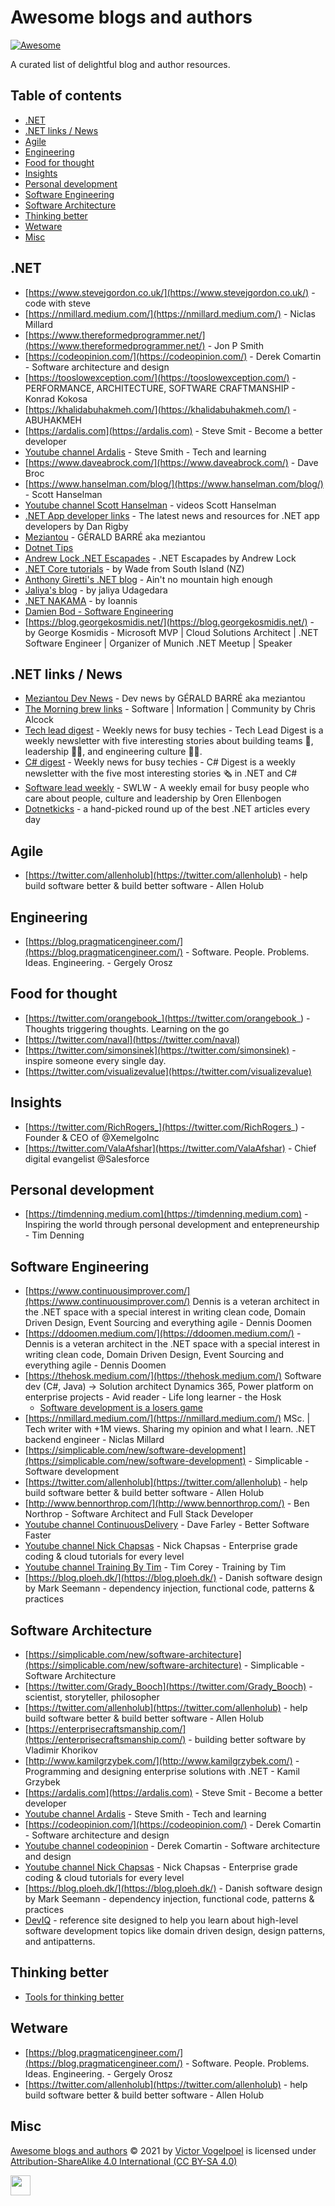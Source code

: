 # Awesome blogs and authors <!-- omit in toc -->

[![Awesome](https://cdn.rawgit.com/sindresorhus/awesome/d7305f38d29fed78fa85652e3a63e154dd8e8829/media/badge.svg)](https://github.com/sindresorhus/awesome)

A curated list of delightful blog and author resources.

## Table of contents <!-- omit in toc -->

- [.NET](#net)
- [.NET links / News](#net-links--news)
- [Agile](#agile)
- [Engineering](#engineering)
- [Food for thought](#food-for-thought)
- [Insights](#insights)
- [Personal development](#personal-development)
- [Software Engineering](#software-engineering)
- [Software Architecture](#software-architecture)
- [Thinking better](#thinking-better)
- [Wetware](#wetware)
- [Misc](#misc)

## .NET

- [https://www.stevejgordon.co.uk/](https://www.stevejgordon.co.uk/) - code with steve
- [https://nmillard.medium.com/](https://nmillard.medium.com/) - Niclas Millard
- [https://www.thereformedprogrammer.net/](https://www.thereformedprogrammer.net/) - Jon P Smith
- [https://codeopinion.com/](https://codeopinion.com/) - Derek Comartin - Software architecture and design
- [https://tooslowexception.com/](https://tooslowexception.com/) - PERFORMANCE, ARCHITECTURE, SOFTWARE CRAFTMANSHIP - Konrad Kokosa
- [https://khalidabuhakmeh.com/](https://khalidabuhakmeh.com/) - ABUHAKMEH
- [https://ardalis.com](https://ardalis.com) - Steve Smit - Become a better developer
- [Youtube channel Ardalis](https://www.youtube.com/c/Ardalis) - Steve Smith - Tech and learning
- [https://www.daveabrock.com/](https://www.daveabrock.com/) - Dave Broc
- [https://www.hanselman.com/blog/](https://www.hanselman.com/blog/) - Scott Hanselman
- [Youtube channel Scott Hanselman](https://www.youtube.com/c/shanselman) - videos Scott Hanselman
- [.NET App developer links](https://links.danrigby.com/) - The latest news and resources for .NET app developers by Dan Rigby
- [Meziantou](https://www.meziantou.net/archives.htm) - GÉRALD BARRÉ aka meziantou
- [Dotnet Tips](https://dotnettips.wordpress.com/)
- [Andrew Lock .NET Escapades](https://andrewlock.net/) - .NET Escapades by Andrew Lock
- [.NET Core tutorials](https://dotnetcoretutorials.com/) - by Wade from South Island (NZ)
- [Anthony Giretti's .NET blog](https://anthonygiretti.com/) - Ain't no mountain high enough
- [Jaliya's blog](https://jaliyaudagedara.blogspot.com) - by jaliya Udagedara 
- [.NET NAKAMA](https://www.dotnetnakama.com/) - by Ioannis
- [Damien Bod - Software Engineering](https://damienbod.com/)
- [https://blog.georgekosmidis.net/](https://blog.georgekosmidis.net/) - by George Kosmidis - Microsoft MVP | Cloud Solutions Architect | .NET Software Engineer | Organizer of Munich .NET Meetup | Speaker
  
## .NET links / News

- [Meziantou Dev News](https://www.meziantou.net/news-links.htm) - Dev news by GÉRALD BARRÉ aka meziantou
- [The Morning brew links](https://blog.cwa.me.uk/) - Software | Information | Community by Chris Alcock
- [Tech lead digest](https://techleaddigest.net/digests) - Weekly news for busy techies - Tech Lead Digest is a weekly newsletter with five interesting stories about building teams 🤼, leadership 👨‍✈️, and engineering culture 🕺🏻. 
- [C# digest](https://csharpdigest.net/digests) - Weekly news for busy techies - C# Digest is a weekly newsletter with the five most interesting stories 🗞 in .NET and C# 
- [Software lead weekly](https://softwareleadweekly.com/) - SWLW - A weekly email for busy people who care about people, culture and leadership by Oren Ellenbogen
- [Dotnetkicks](https://dotnetkicks.com/) - a hand-picked round up of the best .NET articles every day

## Agile

- [https://twitter.com/allenholub](https://twitter.com/allenholub) - help build software better & build better software - Allen Holub

## Engineering

- [https://blog.pragmaticengineer.com/](https://blog.pragmaticengineer.com/) - Software. People. Problems. Ideas. Engineering. - Gergely Orosz

## Food for thought

- [https://twitter.com/orangebook_](https://twitter.com/orangebook_) - Thoughts triggering thoughts. Learning on the go
- [https://twitter.com/naval](https://twitter.com/naval)
- [https://twitter.com/simonsinek](https://twitter.com/simonsinek) - inspire someone every single day.
- [https://twitter.com/visualizevalue](https://twitter.com/visualizevalue)

## Insights

- [https://twitter.com/RichRogers_](https://twitter.com/RichRogers_) - Founder & CEO of @XemelgoInc
- [https://twitter.com/ValaAfshar](https://twitter.com/ValaAfshar) - Chief digital evangelist @Salesforce

## Personal development

- [https://timdenning.medium.com](https://timdenning.medium.com) - Inspiring the world through personal development and entepreneurship - Tim Denning

## Software Engineering

- [https://www.continuousimprover.com/](https://www.continuousimprover.com/) Dennis is a veteran architect in the .NET space with a special interest in writing clean code, Domain Driven Design, Event Sourcing and everything agile - Dennis Doomen
- [https://ddoomen.medium.com/](https://ddoomen.medium.com/) - Dennis is a veteran architect in the .NET space with a special interest in writing clean code, Domain Driven Design, Event Sourcing and everything agile - Dennis Doomen
- [https://thehosk.medium.com/](https://thehosk.medium.com/) Software dev (C#, Java) → Solution architect Dynamics 365, Power platform on enterprise projects - Avid reader - Life long learner - the Hosk
  - [Software development is a losers game](https://thehosk.medium.com/software-development-is-a-losers-game-fc68bb30d7eb)
- [https://nmillard.medium.com/](https://nmillard.medium.com/) MSc. | Tech writer with +1M views. Sharing my opinion and what I learn. .NET backend engineer - Niclas Millard
- [https://simplicable.com/new/software-development](https://simplicable.com/new/software-development)<!-- omit in link analyzer --> - Simplicable - Software development
- [https://twitter.com/allenholub](https://twitter.com/allenholub) - help build software better & build better software - Allen Holub
- [http://www.bennorthrop.com/](http://www.bennorthrop.com/) - Ben Northrop - Software Architect and Full Stack Developer
- [Youtube channel ContinuousDelivery](https://www.youtube.com/c/ContinuousDelivery) - Dave Farley - Better Software Faster
- [Youtube channel Nick Chapsas](https://www.youtube.com/c/Elfocrash) - Nick Chapsas - Enterprise grade coding & cloud tutorials for every level
- [Youtube channel Training By Tim](https://www.youtube.com/user/IAmTimCorey) - Tim Corey - Training by Tim
- [https://blog.ploeh.dk/](https://blog.ploeh.dk/) - Danish software design by Mark Seemann - dependency injection, functional code, patterns & practices

## Software Architecture

- [https://simplicable.com/new/software-architecture](https://simplicable.com/new/software-architecture)<!-- omit in link analyzer --> - Simplicable - Software Architecture
- [https://twitter.com/Grady_Booch](https://twitter.com/Grady_Booch) - scientist, storyteller, philosopher
- [https://twitter.com/allenholub](https://twitter.com/allenholub) - help build software better & build better software - Allen Holub
- [https://enterprisecraftsmanship.com/](https://enterprisecraftsmanship.com/) - building better software by Vladimir Khorikov
- [http://www.kamilgrzybek.com/](http://www.kamilgrzybek.com/) - Programming and designing enterprise solutions with .NET - Kamil Grzybek
- [https://ardalis.com](https://ardalis.com) - Steve Smit - Become a better developer
- [Youtube channel Ardalis](https://www.youtube.com/c/Ardalis) - Steve Smith - Tech and learning
- [https://codeopinion.com/](https://codeopinion.com/) - Derek Comartin - Software architecture and design
- [Youtube channel codeopinion](https://www.youtube.com/channel/UC3RKA4vunFAfrfxiJhPEplw) - Derek Comartin - Software architecture and design
- [Youtube channel Nick Chapsas](https://www.youtube.com/c/Elfocrash) - Nick Chapsas - Enterprise grade coding & cloud tutorials for every level
- [https://blog.ploeh.dk/](https://blog.ploeh.dk/) - Danish software design by Mark Seemann - dependency injection, functional code, patterns & practices
- [DevIQ](https://deviq.com/) - reference site designed to help you learn about high-level software development topics like domain driven design, design patterns, and antipatterns.

## Thinking better

- [Tools for thinking better](https://untools.co/)

## Wetware

- [https://blog.pragmaticengineer.com/](https://blog.pragmaticengineer.com/) - Software. People. Problems. Ideas. Engineering. - Gergely Orosz
- [https://twitter.com/allenholub](https://twitter.com/allenholub) - help build software better & build better software - Allen Holub

## Misc

[Awesome blogs and authors](https://github.com/victorvogelpoel/awesome-blogs-and-authors/blob/master/README.md) © 2021 by [Victor Vogelpoel](https://victorvogelpoel.nl) is licensed under [Attribution-ShareAlike 4.0 International (CC BY-SA 4.0)](https://creativecommons.org/licenses/by-sa/4.0/)

<img src="https://mirrors.creativecommons.org/presskit/buttons/88x31/png/by-sa.png" height="32"/>
